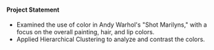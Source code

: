 #### Project Statement

- Examined the use of color in Andy Warhol's "Shot Marilyns," with a focus on the overall painting, hair, and lip colors.
- Applied Hierarchical Clustering to analyze and contrast the colors.

